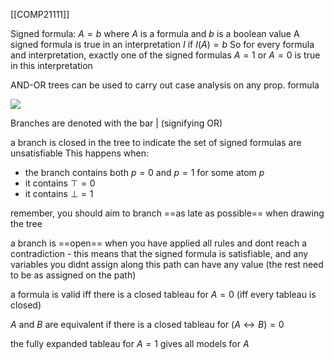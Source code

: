[[COMP21111]]

Signed formula: $A = b$  where $A$ is a formula and $b$ is a boolean value
A signed formula is true in an interpretation $I$ if $I(A) = b$
So for every formula and interpretation, exactly one of the signed formulas $A = 1$ or $A = 0$ is true in this interpretation

AND-OR trees can be used to carry out case analysis on any prop. formula

![](https://i.imgur.com/ctOWVd8.png)


Branches are denoted with the bar | (signifying OR)

a branch is closed in the tree to indicate the set of signed formulas are unsatisfiable
This happens when:
- the branch contains both $p = 0$ and $p = 1$ for some atom $p$
- it contains $\top = 0$
- it contains $\bot = 1$


remember, you should aim to branch ==as late as possible== when drawing the tree

a branch is ==open== when you have applied all rules and dont reach a contradiction - this means that the signed formula is satisfiable, and any variables you didnt assign along this path can have any value (the rest need to be as assigned on the path)

a formula is valid iff there is a closed tableau for $A = 0$ (iff every tableau is closed)

$A$ and $B$ are equivalent if there is a closed tableau for $(A\leftrightarrow B) = 0$

the fully expanded tableau for $A = 1$ gives all models for $A$